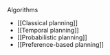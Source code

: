 Algorithms
- [[Classical planning]]
- [[Temporal planning]]
- [[Probabilistic planning]]
- [[Preference-based planning]]